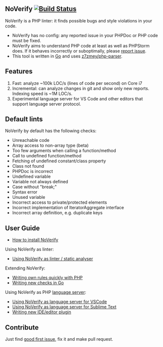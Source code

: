 ## NoVerify [![Build Status](https://travis-ci.org/setpill/noverify.svg?branch=master)](https://travis-ci.org/VKCOM/noverify)

NoVerify is a PHP linter: it finds possible bugs and style violations in your code.

* NoVerify has no config: any reported issue in your PHPDoc or PHP code must be fixed.
* NoVerify aims to understand PHP code at least as well as PHPStorm does. If it behaves incorrectly or suboptimally, please [report issue](https://github.com/setpill/noverify/issues/new).
* This tool is written in [Go](https://golang.org/) and uses [z7zmey/php-parser](https://github.com/z7zmey/php-parser).

## Features

1. Fast: analyze ~100k LOC/s (lines of code per second) on Core i7
2. Incremental: can analyze changes in git and show only new reports. Indexing speed is ~1M LOC/s.
3. Experimental language server for VS Code and other editors that support language server protocol.

## Default lints

NoVerify by default has the following checks:

- Unreachable code
- Array access to non-array type (beta)
- Too few arguments when calling a function/method
- Call to undefined function/method
- Fetching of undefined constant/class property
- Class not found
- PHPDoc is incorrect
- Undefined variable
- Variable not always defined
- Case without "break;"
- Syntax error
- Unused variable
- Incorrect access to private/protected elements
- Incorrect implementation of IteratorAggregate interface
- Incorrect array definition, e.g. duplicate keys

## User Guide

- [How to install NoVerify](docs/install.md)

Using NoVerify as linter:
- [Using NoVerify as linter / static analyser](docs/linter-usage.md)

Extending NoVerify:
- [Writing own rules quickly with PHP](docs/dynamic-rules.md)
- [Writing new checks in Go](docs/writing-checks-in-go.md)

Using NoVerify as PHP [language server](https://langserver.org):
- [Using NoVerify as language server for VSCode](docs/vscode-plugin.md)
- [Using NoVerify as language server for Sublime Text](docs/sublime-plugin.md)
- [Writing new IDE/editor plugin](docs/writing-new-ide-plugin.md)

## Contribute

Just find [good first issue](https://github.com/setpill/noverify/issues?q=is%3Aissue+is%3Aopen+label%3A%22good+first+issue%22), fix it and make pull request.
